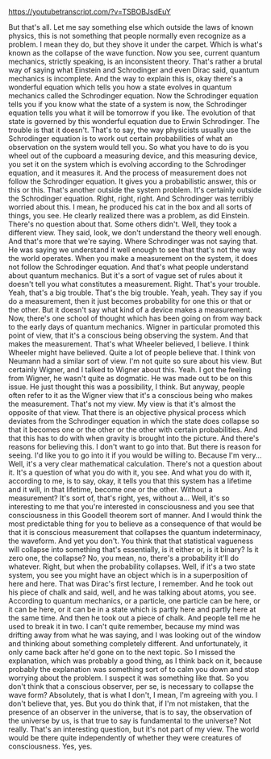 https://youtubetranscript.com/?v=TSBOBJsdEuY

 But that's all. Let me say something else which outside the laws of known physics, this is not something that people normally even recognize as a problem. I mean they do, but they shove it under the carpet. Which is what's known as the collapse of the wave function. Now you see, current quantum mechanics, strictly speaking, is an inconsistent theory. That's rather a brutal way of saying what Einstein and Schrodinger and even Dirac said, quantum mechanics is incomplete. And the way to explain this is, okay there's a wonderful equation which tells you how a state evolves in quantum mechanics called the Schrodinger equation. Now the Schrodinger equation tells you if you know what the state of a system is now, the Schrodinger equation tells you what it will be tomorrow if you like. The evolution of that state is governed by this wonderful equation due to Erwin Schrodinger. The trouble is that it doesn't. That's to say, the way physicists usually use the Schrodinger equation is to work out certain probabilities of what an observation on the system would tell you. So what you have to do is you wheel out of the cupboard a measuring device, and this measuring device, you set it on the system which is evolving according to the Schrodinger equation, and it measures it. And the process of measurement does not follow the Schrodinger equation. It gives you a probabilistic answer, this or this or this. That's another outside the system problem. It's certainly outside the Schrodinger equation. Right, right, right. And Schrodinger was terribly worried about this. I mean, he produced his cat in the box and all sorts of things, you see. He clearly realized there was a problem, as did Einstein. There's no question about that. Some others didn't. Well, they took a different view. They said, look, we don't understand the theory well enough. And that's more that we're saying. Where Schrodinger was not saying that. He was saying we understand it well enough to see that that's not the way the world operates. When you make a measurement on the system, it does not follow the Schrodinger equation. And that's what people understand about quantum mechanics. But it's a sort of vague set of rules about it doesn't tell you what constitutes a measurement. Right. That's your trouble. Yeah, that's a big trouble. That's the big trouble. Yeah, yeah. They say if you do a measurement, then it just becomes probability for one this or that or the other. But it doesn't say what kind of a device makes a measurement. Now, there's one school of thought which has been going on from way back to the early days of quantum mechanics. Wigner in particular promoted this point of view, that it's a conscious being observing the system. And that makes the measurement. That's what Wheeler believed, I believe. I think Wheeler might have believed. Quite a lot of people believe that. I think von Neumann had a similar sort of view. I'm not quite so sure about his view. But certainly Wigner, and I talked to Wigner about this. Yeah. I got the feeling from Wigner, he wasn't quite as dogmatic. He was made out to be on this issue. He just thought this was a possibility, I think. But anyway, people often refer to it as the Wigner view that it's a conscious being who makes the measurement. That's not my view. My view is that it's almost the opposite of that view. That there is an objective physical process which deviates from the Schrodinger equation in which the state does collapse so that it becomes one or the other or the other with certain probabilities. And that this has to do with when gravity is brought into the picture. And there's reasons for believing this. I don't want to go into that. But there is reason for seeing. I'd like you to go into it if you would be willing to. Because I'm very... Well, it's a very clear mathematical calculation. There's not a question about it. It's a question of what you do with it, you see. And what you do with it, according to me, is to say, okay, it tells you that this system has a lifetime and it will, in that lifetime, become one or the other. Without a measurement? It's sort of, that's right, yes, without a... Well, it's so interesting to me that you're interested in consciousness and you see that consciousness in this Goodell theorem sort of manner. And I would think the most predictable thing for you to believe as a consequence of that would be that it is conscious measurement that collapses the quantum indeterminacy, the waveform. And yet you don't. You think that that statistical vagueness will collapse into something that's essentially, is it either or, is it binary? Is it zero one, the collapse? No, you mean, no, there's a probability it'll do whatever. Right, but when the probability collapses. Well, if it's a two state system, you see you might have an object which is in a superposition of here and here. That was Dirac's first lecture, I remember. And he took out his piece of chalk and said, well, and he was talking about atoms, you see. According to quantum mechanics, or a particle, one particle can be here, or it can be here, or it can be in a state which is partly here and partly here at the same time. And then he took out a piece of chalk. And people tell me he used to break it in two. I can't quite remember, because my mind was drifting away from what he was saying, and I was looking out of the window and thinking about something completely different. And unfortunately, it only came back after he'd gone on to the next topic. So I missed the explanation, which was probably a good thing, as I think back on it, because probably the explanation was something sort of to calm you down and stop worrying about the problem. I suspect it was something like that. So you don't think that a conscious observer, per se, is necessary to collapse the wave form? Absolutely, that is what I don't, I mean, I'm agreeing with you. I don't believe that, yes. But you do think that, if I'm not mistaken, that the presence of an observer in the universe, that is to say, the observation of the universe by us, is that true to say is fundamental to the universe? Not really. That's an interesting question, but it's not part of my view. The world would be there quite independently of whether they were creatures of consciousness. Yes, yes.